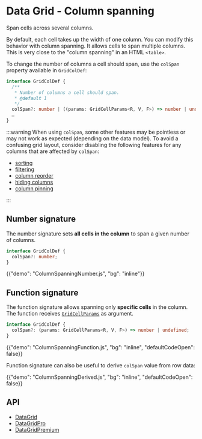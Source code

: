 # Data Grid - Column spanning

<p class="description">Span cells across several columns.</p>

By default, each cell takes up the width of one column.
You can modify this behavior with column spanning.
It allows cells to span multiple columns.
This is very close to the "column spanning" in an HTML `<table>`.

To change the number of columns a cell should span, use the `colSpan` property available in `GridColDef`:

```ts
interface GridColDef {
  /**
   * Number of columns a cell should span.
   * @default 1
   */
  colSpan?: number | ((params: GridCellParams<R, V, F>) => number | undefined);
  …
}
```

:::warning
When using `colSpan`, some other features may be pointless or may not work as expected (depending on the data model).
To avoid a confusing grid layout, consider disabling the following features for any columns that are affected by `colSpan`:

- [sorting](/x/react-data-grid/sorting/#disable-the-sorting)
- [filtering](/x/react-data-grid/filtering/#disable-the-filters)
- [column reorder](/x/react-data-grid/column-ordering/)
- [hiding columns](/x/react-data-grid/column-visibility/)
- [column pinning](/x/react-data-grid/column-pinning/#disable-column-pinning)

:::

## Number signature

The number signature sets **all cells in the column** to span a given number of columns.

```ts
interface GridColDef {
  colSpan?: number;
}
```

{{"demo": "ColumnSpanningNumber.js", "bg": "inline"}}

## Function signature

The function signature allows spanning only **specific cells** in the column.
The function receives [`GridCellParams`](/x/api/data-grid/grid-cell-params/) as argument.

```ts
interface GridColDef {
  colSpan?: (params: GridCellParams<R, V, F>) => number | undefined;
}
```

{{"demo": "ColumnSpanningFunction.js", "bg": "inline", "defaultCodeOpen": false}}

Function signature can also be useful to derive `colSpan` value from row data:

{{"demo": "ColumnSpanningDerived.js", "bg": "inline", "defaultCodeOpen": false}}

## API

- [DataGrid](/x/api/data-grid/data-grid/)
- [DataGridPro](/x/api/data-grid/data-grid-pro/)
- [DataGridPremium](/x/api/data-grid/data-grid-premium/)
